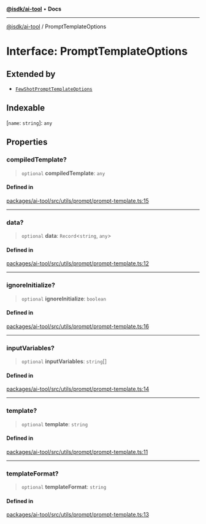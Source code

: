 [**@isdk/ai-tool**](../README.md) • **Docs**

***

[@isdk/ai-tool](../globals.md) / PromptTemplateOptions

# Interface: PromptTemplateOptions

## Extended by

- [`FewShotPromptTemplateOptions`](FewShotPromptTemplateOptions.md)

## Indexable

 \[`name`: `string`\]: `any`

## Properties

### compiledTemplate?

> `optional` **compiledTemplate**: `any`

#### Defined in

[packages/ai-tool/src/utils/prompt/prompt-template.ts:15](https://github.com/isdk/ai-tool.js/blob/fe6b47f429fb128627d2210e367fa914b891d314/src/utils/prompt/prompt-template.ts#L15)

***

### data?

> `optional` **data**: `Record`\<`string`, `any`\>

#### Defined in

[packages/ai-tool/src/utils/prompt/prompt-template.ts:12](https://github.com/isdk/ai-tool.js/blob/fe6b47f429fb128627d2210e367fa914b891d314/src/utils/prompt/prompt-template.ts#L12)

***

### ignoreInitialize?

> `optional` **ignoreInitialize**: `boolean`

#### Defined in

[packages/ai-tool/src/utils/prompt/prompt-template.ts:16](https://github.com/isdk/ai-tool.js/blob/fe6b47f429fb128627d2210e367fa914b891d314/src/utils/prompt/prompt-template.ts#L16)

***

### inputVariables?

> `optional` **inputVariables**: `string`[]

#### Defined in

[packages/ai-tool/src/utils/prompt/prompt-template.ts:14](https://github.com/isdk/ai-tool.js/blob/fe6b47f429fb128627d2210e367fa914b891d314/src/utils/prompt/prompt-template.ts#L14)

***

### template?

> `optional` **template**: `string`

#### Defined in

[packages/ai-tool/src/utils/prompt/prompt-template.ts:11](https://github.com/isdk/ai-tool.js/blob/fe6b47f429fb128627d2210e367fa914b891d314/src/utils/prompt/prompt-template.ts#L11)

***

### templateFormat?

> `optional` **templateFormat**: `string`

#### Defined in

[packages/ai-tool/src/utils/prompt/prompt-template.ts:13](https://github.com/isdk/ai-tool.js/blob/fe6b47f429fb128627d2210e367fa914b891d314/src/utils/prompt/prompt-template.ts#L13)
